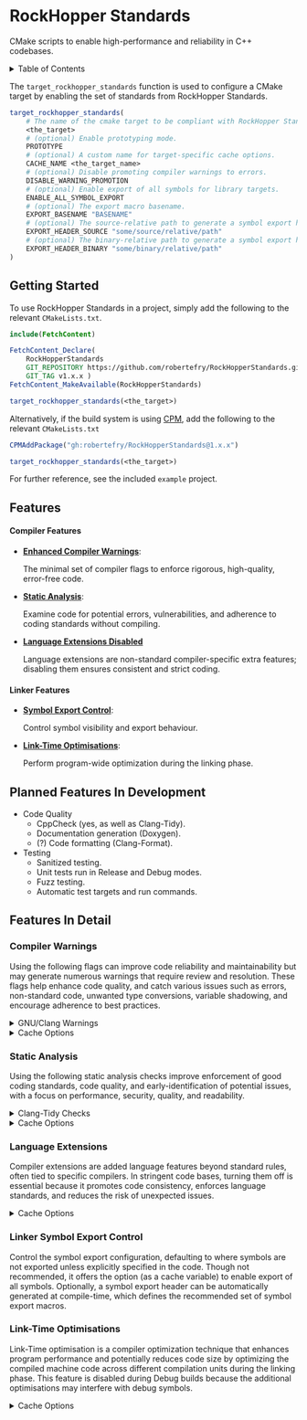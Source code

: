 
# RockHopper Standards

CMake scripts to enable high-performance and reliability in C++ codebases.

<details>
<summary>Table of Contents</summary>

- [Getting Started](#getting-started)
- [Compiler Features](#compiler-features)
    - [Compiler Warnings](#compiler-warnings)
    - [Static Analysis](#static-analysis)
    - [Language Extensions Disabled](#language-extensions)
- [Linker Features](#linker-features)
    - [Symbol Export Control](#symbol-export-control)
    - [Link-Time Optimisations](#link-time-optimisations)
- [In Development](#features-in-development)

</details>

The `target_rockhopper_standards` function is used to configure a CMake target by enabling the set of standards from RockHopper Standards.

```cmake
target_rockhopper_standards(
    # The name of the cmake target to be compliant with RockHopper Standards.
    <the_target>
    # (optional) Enable prototyping mode.
    PROTOTYPE
    # (optional) A custom name for target-specific cache options.
    CACHE_NAME <the_target_name>
    # (optional) Disable promoting compiler warnings to errors.
    DISABLE_WARNING_PROMOTION
    # (optional) Enable export of all symbols for library targets.
    ENABLE_ALL_SYMBOL_EXPORT
    # (optional) The export macro basename.
    EXPORT_BASENAME "BASENAME"
    # (optional) The source-relative path to generate a symbol export header file.
    EXPORT_HEADER_SOURCE "some/source/relative/path"
    # (optional) The binary-relative path to generate a symbol export header file.
    EXPORT_HEADER_BINARY "some/binary/relative/path"
)
```

## Getting Started

To use RockHopper Standards in a project, simply add the following to the relevant `CMakeLists.txt`.

```cmake
include(FetchContent)

FetchContent_Declare(
    RockHopperStandards
    GIT_REPOSITORY https://github.com/robertefry/RockHopperStandards.git
    GIT_TAG v1.x.x )
FetchContent_MakeAvailable(RockHopperStandards)

target_rockhopper_standards(<the_target>)
```

Alternatively, if the build system is using [CPM](https://github.com/cpm-cmake/CPM.cmake), add the following to the relevant `CMakeLists.txt`
```cmake
CPMAddPackage("gh:robertefry/RockHopperStandards@1.x.x")

target_rockhopper_standards(<the_target>)
```

For further reference, see the included `example` project.

## Features

#### Compiler Features

- **[Enhanced Compiler Warnings](#compiler-warnings)**:

    The minimal set of compiler flags to enforce rigorous, high-quality, error-free code.

- **[Static Analysis](#static-analysis)**:

    Examine code for potential errors, vulnerabilities, and adherence to coding standards without compiling.

- **[Language Extensions Disabled](#language-extensions)**

    Language extensions are non-standard compiler-specific extra features; disabling them ensures consistent and strict coding.

#### Linker Features

- **[Symbol Export Control](#linker-symbol-export-control)**:

    Control symbol visibility and export behaviour.

- **[Link-Time Optimisations](#link-time-optimisations)**:

    Perform program-wide optimization during the linking phase.

## Planned Features In Development

- Code Quality
    - CppCheck (yes, as well as Clang-Tidy).
    - Documentation generation (Doxygen).
    - (?) Code formatting (Clang-Format).
- Testing
    - Sanitized testing.
    - Unit tests run in Release and Debug modes.
    - Fuzz testing.
    - Automatic test targets and run commands.

## Features In Detail

### Compiler Warnings

Using the following flags can improve code reliability and maintainability but may generate numerous warnings that require review and resolution. These flags help enhance code quality, and catch various issues such as errors, non-standard code, unwanted type conversions, variable shadowing, and encourage adherence to best practices.

<details>
<summary>GNU/Clang Warnings</summary>

- `-Werror` treats all warnings as errors.

- `-Wall` and `-Wextra` enable a wide range of warning messages.

- `-Wpedantic` enforces strict adherence to the language standard.

- `-Wconversion` warns about implicit type conversions, which may lead to unexpected behaviour.

- `-Wshadow` warns about variable shadowing, where a local variable hides another variable in an outer scope.

- `-Weffc++` enforces some guidelines from the “Effective C++” book by Scott Meyers.

</details>

<details>
<summary>Cache Options</summary>

- To enable/disable Rockhopper Standards' compiler warnings per-target;
  ```
  ${TARGET_CACHE_NAME}_ENABLE_ROCKHOPPER_STANDARD_WARNINGS
  ```
  Setting this option to `OFF` is not recommended, and will warn the developer during the configuration process.

- To enable/disable RockHopper Standards' promotion of compiler warnings to errors;
  ```
  ${TARGET_CACHE_NAME}_ENABLE_ROCKHOPPER_STANDARD_WARNING_PROMOTION
  ```

</details>

### Static Analysis

Using the following static analysis checks improve enforcement of good coding standards, code quality, and early-identification of potential issues, with a focus on performance, security, quality, and readability.

<details>
<summary>Clang-Tidy Checks</summary>

#### Improvements to performance.

```
  concurrency-*,
  performance-*,
  portability-*,

```

#### Improvements to security and safety.

```
  bugprone-*,
  cert-*,
```

#### Improvements to quality.

```
  cppcoreguidelines-*,
  hicpp-*,
  modernize-*,
  misc-*,
```

#### Improvements to readability.

```
  readability-*,
  clang-analyzer-*,
  llvm-namespace-comment,
```

</details>

<details>
<summary>Cache Options</summary>

- To enable/disable clang-tidy analysis.
    ```
    ${__cache_name}_ENABLE_CLANG_TIDY
    ```

</details>

### Language Extensions

Compiler extensions are added language features beyond standard rules, often tied to specific compilers. In stringent code bases, turning them off is essential because it promotes code consistency, enforces language standards, and reduces the risk of unexpected issues.

<details>
<summary>Cache Options</summary>

- To enable/disable language extensions.
  ```
  ${TARGET_CACHE_NAME}_ENABLE_${LANG}_EXTENSIONS
  ```

</details>

### Linker Symbol Export Control

Control the symbol export configuration, defaulting to where symbols are not exported unless explicitly specified in the code. Though not recommended, it offers the option (as a cache variable) to enable export of all symbols. Optionally, a symbol export header can be automatically generated at compile-time, which defines the recommended set of symbol export macros.

### Link-Time Optimisations

Link-Time optimisation is a compiler optimization technique that enhances program performance and potentially reduces code size by optimizing the compiled machine code across different compilation units during the linking phase. This feature is disabled during Debug builds because the additional optimisations may interfere with debug symbols.

<details>
<summary>Cache Options</summary>

- To enable/disable link-time optimisations.
    ```
    ${__cache_name}_ENABLE_ROCKHOPPER_STANDARDS_LTO
    ```

</details>
